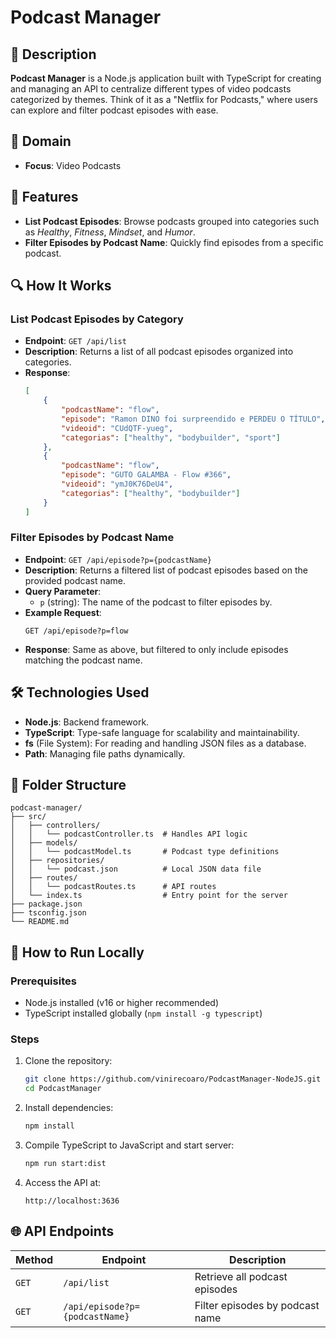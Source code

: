 # Podcast Manager

## 📖 Description

**Podcast Manager** is a Node.js application built with TypeScript for creating and managing an API to centralize different types of video podcasts categorized by themes. Think of it as a "Netflix for Podcasts," where users can explore and filter podcast episodes with ease.

## 🎯 Domain

- **Focus**: Video Podcasts


## 🚀 Features

- **List Podcast Episodes**: Browse podcasts grouped into categories such as *Healthy*, *Fitness*, *Mindset*, and *Humor*.
- **Filter Episodes by Podcast Name**: Quickly find episodes from a specific podcast.


## 🔍 How It Works

### List Podcast Episodes by Category

- **Endpoint**: `GET /api/list`
- **Description**: Returns a list of all podcast episodes organized into categories.
- **Response**:
  ```json
  [
      {
          "podcastName": "flow",
          "episode": "Ramon DINO foi surpreendido e PERDEU O TÍTULO",
          "videoid": "CUdQTF-yueg",
          "categorias": ["healthy", "bodybuilder", "sport"]
      },
      {
          "podcastName": "flow",
          "episode": "GUTO GALAMBA - Flow #366",
          "videoid": "ymJ0K76DeU4",
          "categorias": ["healthy", "bodybuilder"]
      }
  ]
  ```

### Filter Episodes by Podcast Name

- **Endpoint**: `GET /api/episode?p={podcastName}`
- **Description**: Returns a filtered list of podcast episodes based on the provided podcast name.
- **Query Parameter**:
  - `p` (string): The name of the podcast to filter episodes by.
- **Example Request**:
  ```
  GET /api/episode?p=flow
  ```
- **Response**:
  Same as above, but filtered to only include episodes matching the podcast name.

## 🛠️ Technologies Used

- **Node.js**: Backend framework.
- **TypeScript**: Type-safe language for scalability and maintainability.
- **fs** (File System): For reading and handling JSON files as a database.
- **Path**: Managing file paths dynamically.

## 📂 Folder Structure

```
podcast-manager/
├── src/
│   ├── controllers/
│   │   └── podcastController.ts  # Handles API logic
│   ├── models/
│   │   └── podcastModel.ts       # Podcast type definitions
│   ├── repositories/
│   │   └── podcast.json          # Local JSON data file
│   ├── routes/
│   │   └── podcastRoutes.ts      # API routes
│   └── index.ts                  # Entry point for the server
├── package.json
├── tsconfig.json
└── README.md
```

## 🚀 How to Run Locally

### Prerequisites

- Node.js installed (v16 or higher recommended)
- TypeScript installed globally (`npm install -g typescript`)

### Steps

1. Clone the repository:

   ```bash
   git clone https://github.com/vinirecoaro/PodcastManager-NodeJS.git
   cd PodcastManager
   ```

2. Install dependencies:

   ```bash
   npm install
   ```

3. Compile TypeScript to JavaScript and start server:

   ```bash
   npm run start:dist
   ```

5. Access the API at:

   ```
   http://localhost:3636
   ```

## 🌐 API Endpoints

| Method | Endpoint                         | Description                     |
| ------ | -------------------------------- | ------------------------------- |
| `GET`  | `/api/list`                      | Retrieve all podcast episodes   |
| `GET`  | `/api/episode?p={podcastName}`   | Filter episodes by podcast name |


